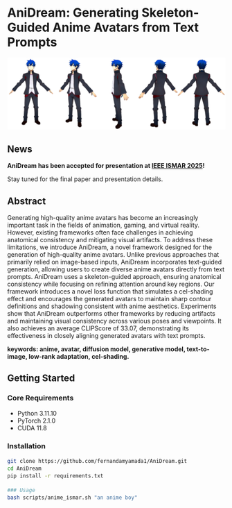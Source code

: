 # AniDream: Generating Skeleton-Guided Anime Avatars from Text Prompts

![AniDream Output](assets/cover.png)

 ## News

**AniDream has been accepted for presentation at [IEEE ISMAR 2025](https://ieeeismar.org/)!** 

Stay tuned for the final paper and presentation details.

## Abstract

Generating high-quality anime avatars has become an increasingly important task in the fields of animation, gaming, and virtual reality. However, existing frameworks often face challenges in achieving anatomical consistency and mitigating visual artifacts. To address these limitations, we introduce AniDream, a novel framework designed for the generation of high-quality anime avatars. Unlike previous approaches that primarily relied on image-based inputs, AniDream incorporates text-guided generation, allowing users to create diverse anime avatars directly from text prompts. AniDream uses a skeleton-guided approach, ensuring anatomical consistency while focusing on refining attention around key regions. Our framework introduces a novel loss function that simulates a cel-shading effect and encourages the generated avatars to maintain sharp contour definitions and shadowing consistent with anime aesthetics. Experiments show that AniDream outperforms other frameworks by reducing artifacts and maintaining visual consistency across various poses and viewpoints. It also achieves an average CLIPScore of 33.07, demonstrating its effectiveness in closely aligning generated avatars with text prompts.

**keywords: anime, avatar, diffusion model, generative model, text-to-image, low-rank adaptation, cel-shading.**

## Getting Started

### Core Requirements

- Python 3.11.10
- PyTorch 2.1.0  
- CUDA 11.8  

### Installation

```bash
git clone https://github.com/fernandamyamada1/AniDream.git
cd AniDream
pip install -r requirements.txt

### Usage
bash scripts/anime_ismar.sh "an anime boy" 
